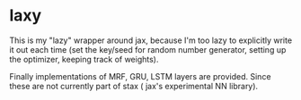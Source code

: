 # laxy
This is my "lazy" wrapper around jax, because I'm too lazy to explicitly write it out each time (set the key/seed for random number generator, setting up the optimizer, keeping track of weights).

Finally implementations of MRF, GRU, LSTM layers are provided. Since these are not currently part of stax ( jax's experimental NN library).
